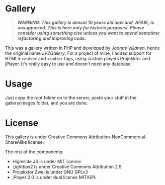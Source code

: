 # Gallery

> **_WARNING: This gallery is almost 10 years old now and, AFAIK, is unsupported. This is here only for historic purposes. Please consider using something else unless you want to spend sometime refactoring and improving code._**

This was a gallery written in PHP and developed by *Joonas Viljanen*, hence the original name *JV2Gallery*.
For a project of mine, I added support for HTML5 `<video>` and `<audio>` tags, using custom players Projekktor and jPlayer. It's really easy to use and doesn't need any database.
  
# Usage
Just copy the root folder on to the server, paste your stuff in the gallery/images folder, and you are done.

# License
This gallery is under Creative Commons Attribution-NonCommercial-ShareAlike license.

The rest of the components:
* Highslide JS is under MIT license
* Lightbox2 is under Creative Commons Attribution 2.5
* Projekktor Zwei is under GNU GPLv3
* jPlayer 2.0 is under dual license MIT/GPL
